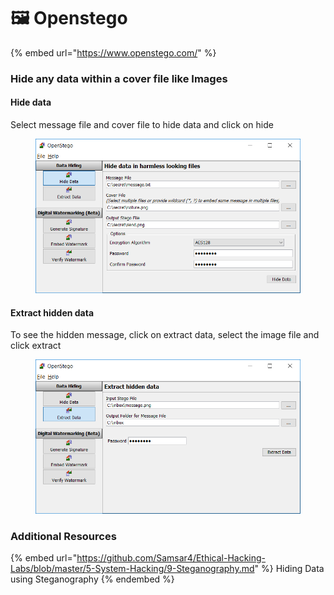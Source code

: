 # 🖼 Openstego

{% embed url="https://www.openstego.com/" %}

### Hide any data within a cover file like Images <a href="#user-content-openstego--hide-any-data-within-a-cover-file-like-images" id="user-content-openstego--hide-any-data-within-a-cover-file-like-images"></a>

#### Hide data

Select message file and cover file to hide data and click on hide

<figure><img src="../.gitbook/assets/image (1) (1) (1).png" alt=""><figcaption></figcaption></figure>

#### Extract hidden data

To see the hidden message, click on extract data, select the image file and click extract

<figure><img src="../.gitbook/assets/image (1) (1) (1) (1).png" alt=""><figcaption></figcaption></figure>

### Additional Resources

{% embed url="https://github.com/Samsar4/Ethical-Hacking-Labs/blob/master/5-System-Hacking/9-Steganography.md" %}
Hiding Data using Steganography
{% endembed %}
